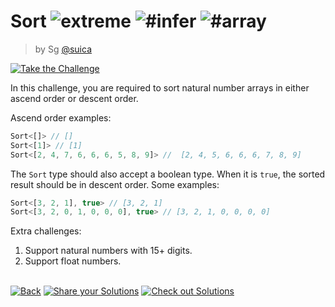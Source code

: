 <!--info-header-start--><h1>Sort <img src="https://img.shields.io/badge/-extreme-b11b8d" alt="extreme"/> <img src="https://img.shields.io/badge/-%23infer-999" alt="#infer"/> <img src="https://img.shields.io/badge/-%23array-999" alt="#array"/></h1><blockquote><p>by Sg <a href="https://github.com/suica" target="_blank">@suica</a></p></blockquote><p><a href="https://tsch.js.org/741/play" target="_blank"><img src="https://img.shields.io/badge/-Take%20the%20Challenge-3178c6?logo=typescript&logoColor=white" alt="Take the Challenge"/></a> </p><!--info-header-end-->

In this challenge, you are required to sort natural number arrays in either ascend order or descent order.

Ascend order examples:
```ts
Sort<[]> // []
Sort<[1]> // [1]
Sort<[2, 4, 7, 6, 6, 6, 5, 8, 9]> //  [2, 4, 5, 6, 6, 6, 7, 8, 9]
```

The `Sort` type should also accept a boolean type. When it is `true`, the sorted result should be in descent order. Some examples:

```ts
Sort<[3, 2, 1], true> // [3, 2, 1]
Sort<[3, 2, 0, 1, 0, 0, 0], true> // [3, 2, 1, 0, 0, 0, 0]
```

Extra challenges:
1. Support natural numbers with 15+ digits.
2. Support float numbers.


<!--info-footer-start--><br><a href="../../README.md" target="_blank"><img src="https://img.shields.io/badge/-Back-grey" alt="Back"/></a> <a href="https://tsch.js.org/741/answer" target="_blank"><img src="https://img.shields.io/badge/-Share%20your%20Solutions-teal" alt="Share your Solutions"/></a> <a href="https://tsch.js.org/741/solutions" target="_blank"><img src="https://img.shields.io/badge/-Check%20out%20Solutions-de5a77?logo=awesome-lists&logoColor=white" alt="Check out Solutions"/></a> <!--info-footer-end-->
